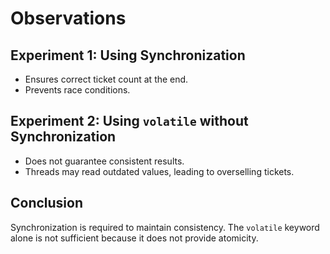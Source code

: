 # Observations

## Experiment 1: Using Synchronization
- Ensures correct ticket count at the end.
- Prevents race conditions.

## Experiment 2: Using `volatile` without Synchronization
- Does not guarantee consistent results.
- Threads may read outdated values, leading to overselling tickets.

## Conclusion
Synchronization is required to maintain consistency. The `volatile` keyword alone is not sufficient because it does not provide atomicity.